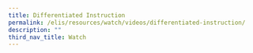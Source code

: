 ```yaml
---
title: Differentiated Instruction
permalink: /elis/resources/watch/videos/differentiated-instruction/
description: ""
third_nav_title: Watch
---
```

